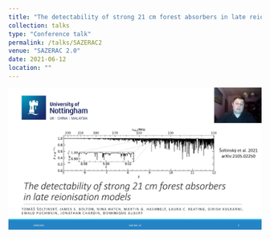 ```yaml
---
title: "The detectability of strong 21 cm forest absorbers in late reionisation models"
collection: talks
type: "Conference talk"
permalink: /talks/SAZERAC2
venue: "SAZERAC 2.0"
date: 2021-06-12
location: ""
---
```


[![SAZERAC2](/images/sazerac2.png)](https://www.youtube.com/watch?v=SvMuYfeDN5g&t=13s&ab_channel=Tom%C3%A1%C5%A1%C5%A0oltinsk%C3%BD)
